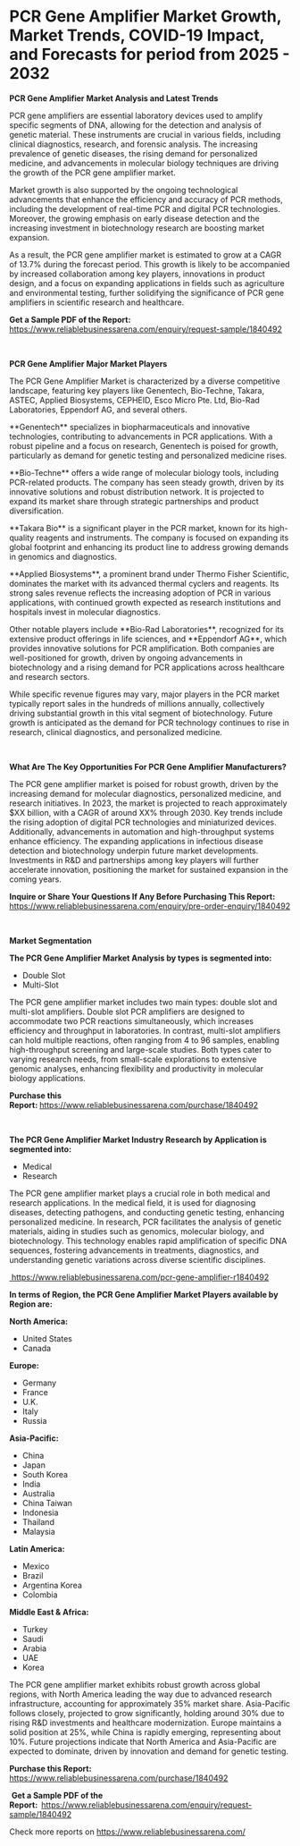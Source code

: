 <p><h1>PCR Gene Amplifier Market Growth, Market Trends, COVID-19 Impact, and Forecasts for period from 2025 - 2032</h1></p><p><strong>PCR Gene Amplifier Market Analysis and Latest Trends</strong></p>
<p><p>PCR gene amplifiers are essential laboratory devices used to amplify specific segments of DNA, allowing for the detection and analysis of genetic material. These instruments are crucial in various fields, including clinical diagnostics, research, and forensic analysis. The increasing prevalence of genetic diseases, the rising demand for personalized medicine, and advancements in molecular biology techniques are driving the growth of the PCR gene amplifier market.</p><p>Market growth is also supported by the ongoing technological advancements that enhance the efficiency and accuracy of PCR methods, including the development of real-time PCR and digital PCR technologies. Moreover, the growing emphasis on early disease detection and the increasing investment in biotechnology research are boosting market expansion.</p><p>As a result, the PCR gene amplifier market is estimated to grow at a CAGR of 13.7% during the forecast period. This growth is likely to be accompanied by increased collaboration among key players, innovations in product design, and a focus on expanding applications in fields such as agriculture and environmental testing, further solidifying the significance of PCR gene amplifiers in scientific research and healthcare.</p></p>
<p><strong>Get a Sample PDF of the Report:&nbsp;</strong> <a href="https://www.reliablebusinessarena.com/enquiry/request-sample/1840492?utm_campaign=2648&utm_medium=2&utm_source=Github&utm_content=ia&utm_term=05032025&utm_id=pcr-gene-amplifier">https://www.reliablebusinessarena.com/enquiry/request-sample/1840492</a></p>
<p>&nbsp;</p>
<p><strong>PCR Gene Amplifier Major Market Players</strong></p>
<p><p>The PCR Gene Amplifier Market is characterized by a diverse competitive landscape, featuring key players like Genentech, Bio-Techne, Takara, ASTEC, Applied Biosystems, CEPHEID, Esco Micro Pte. Ltd, Bio-Rad Laboratories, Eppendorf AG, and several others. </p><p>**Genentech** specializes in biopharmaceuticals and innovative technologies, contributing to advancements in PCR applications. With a robust pipeline and a focus on research, Genentech is poised for growth, particularly as demand for genetic testing and personalized medicine rises.</p><p>**Bio-Techne** offers a wide range of molecular biology tools, including PCR-related products. The company has seen steady growth, driven by its innovative solutions and robust distribution network. It is projected to expand its market share through strategic partnerships and product diversification.</p><p>**Takara Bio** is a significant player in the PCR market, known for its high-quality reagents and instruments. The company is focused on expanding its global footprint and enhancing its product line to address growing demands in genomics and diagnostics.</p><p>**Applied Biosystems**, a prominent brand under Thermo Fisher Scientific, dominates the market with its advanced thermal cyclers and reagents. Its strong sales revenue reflects the increasing adoption of PCR in various applications, with continued growth expected as research institutions and hospitals invest in molecular diagnostics.</p><p>Other notable players include **Bio-Rad Laboratories**, recognized for its extensive product offerings in life sciences, and **Eppendorf AG**, which provides innovative solutions for PCR amplification. Both companies are well-positioned for growth, driven by ongoing advancements in biotechnology and a rising demand for PCR applications across healthcare and research sectors.</p><p>While specific revenue figures may vary, major players in the PCR market typically report sales in the hundreds of millions annually, collectively driving substantial growth in this vital segment of biotechnology. Future growth is anticipated as the demand for PCR technology continues to rise in research, clinical diagnostics, and personalized medicine.</p></p>
<p>&nbsp;</p>
<p><strong>What Are The Key Opportunities For PCR Gene Amplifier Manufacturers?</strong></p>
<p><p>The PCR gene amplifier market is poised for robust growth, driven by the increasing demand for molecular diagnostics, personalized medicine, and research initiatives. In 2023, the market is projected to reach approximately $XX billion, with a CAGR of around XX% through 2030. Key trends include the rising adoption of digital PCR technologies and miniaturized devices. Additionally, advancements in automation and high-throughput systems enhance efficiency. The expanding applications in infectious disease detection and biotechnology underpin future market developments. Investments in R&D and partnerships among key players will further accelerate innovation, positioning the market for sustained expansion in the coming years.</p></p>
<p><strong>Inquire or Share Your Questions If Any Before Purchasing This Report:</strong> <a href="https://www.reliablebusinessarena.com/enquiry/pre-order-enquiry/1840492?utm_campaign=2648&utm_medium=2&utm_source=Github&utm_content=ia&utm_term=05032025&utm_id=pcr-gene-amplifier">https://www.reliablebusinessarena.com/enquiry/pre-order-enquiry/1840492</a></p>
<p>&nbsp;</p>
<p><strong>Market Segmentation</strong></p>
<p><strong>The PCR Gene Amplifier Market Analysis by types is segmented into:</strong></p>
<p><ul><li>Double Slot</li><li>Multi-Slot</li></ul></p>
<p><p>The PCR gene amplifier market includes two main types: double slot and multi-slot amplifiers. Double slot PCR amplifiers are designed to accommodate two PCR reactions simultaneously, which increases efficiency and throughput in laboratories. In contrast, multi-slot amplifiers can hold multiple reactions, often ranging from 4 to 96 samples, enabling high-throughput screening and large-scale studies. Both types cater to varying research needs, from small-scale explorations to extensive genomic analyses, enhancing flexibility and productivity in molecular biology applications.</p></p>
<p><strong>Purchase this Report:&nbsp;</strong><a href="https://www.reliablebusinessarena.com/purchase/1840492?utm_campaign=2648&utm_medium=2&utm_source=Github&utm_content=ia&utm_term=05032025&utm_id=pcr-gene-amplifier">https://www.reliablebusinessarena.com/purchase/1840492</a></p>
<p>&nbsp;</p>
<p><strong>The PCR Gene Amplifier Market Industry Research by Application is segmented into:</strong></p>
<p><ul><li>Medical</li><li>Research</li></ul></p>
<p><p>The PCR gene amplifier market plays a crucial role in both medical and research applications. In the medical field, it is used for diagnosing diseases, detecting pathogens, and conducting genetic testing, enhancing personalized medicine. In research, PCR facilitates the analysis of genetic materials, aiding in studies such as genomics, molecular biology, and biotechnology. This technology enables rapid amplification of specific DNA sequences, fostering advancements in treatments, diagnostics, and understanding genetic variations across diverse scientific disciplines.</p></p>
<p><a href="https://www.reliablebusinessarena.com/pcr-gene-amplifier-r1840492?utm_campaign=2648&utm_medium=2&utm_source=Github&utm_content=ia&utm_term=05032025&utm_id=pcr-gene-amplifier">&nbsp;https://www.reliablebusinessarena.com/pcr-gene-amplifier-r1840492</a></p>
<p><strong>In terms of Region, the PCR Gene Amplifier Market Players available by Region are:</strong></p>
<p>
    <p> <strong> North America: </strong>
        <ul>
            <li>United States</li>
            <li>Canada</li>
        </ul>
        </p> 
    <p> <strong> Europe: </strong>
        <ul>
            <li>Germany</li>
            <li>France</li>
            <li>U.K.</li>
            <li>Italy</li>
            <li>Russia</li>
        </ul>
        </p> 
    <p> <strong> Asia-Pacific: </strong>
        <ul>
            <li>China</li>
            <li>Japan</li>
            <li>South Korea</li>
            <li>India</li>
            <li>Australia</li>
            <li>China Taiwan</li>
            <li>Indonesia</li>
            <li>Thailand</li>
            <li>Malaysia</li>
        </ul>
        </p> 
    <p> <strong> Latin America: </strong>
        <ul>
            <li>Mexico</li>
            <li>Brazil</li>
            <li>Argentina Korea</li>
            <li>Colombia</li>
        </ul>
        </p> 
    <p> <strong> Middle East & Africa: </strong>
        <ul>
            <li>Turkey</li>
            <li>Saudi</li>
            <li>Arabia</li>
            <li>UAE</li>
            <li>Korea</li>
        </ul>
    </p>
    </p>
<p><p>The PCR gene amplifier market exhibits robust growth across global regions, with North America leading the way due to advanced research infrastructure, accounting for approximately 35% market share. Asia-Pacific follows closely, projected to grow significantly, holding around 30% due to rising R&D investments and healthcare modernization. Europe maintains a solid position at 25%, while China is rapidly emerging, representing about 10%. Future projections indicate that North America and Asia-Pacific are expected to dominate, driven by innovation and demand for genetic testing.</p></p>
<p><strong>Purchase this Report: </strong><a href="https://www.reliablebusinessarena.com/purchase/1840492?utm_campaign=2648&utm_medium=2&utm_source=Github&utm_content=ia&utm_term=05032025&utm_id=pcr-gene-amplifier">https://www.reliablebusinessarena.com/purchase/1840492</a></p>
<p>&nbsp;<strong>Get a Sample PDF of the Report:&nbsp;&nbsp;</strong><a href="https://www.reliablebusinessarena.com/enquiry/request-sample/1840492?utm_campaign=2648&utm_medium=2&utm_source=Github&utm_content=ia&utm_term=05032025&utm_id=pcr-gene-amplifier">https://www.reliablebusinessarena.com/enquiry/request-sample/1840492</a></p>
<p><strong></strong></p>
<p>Check more reports on <a href="https://www.reliablebusinessarena.com/?utm_campaign=2648&utm_medium=2&utm_source=Github&utm_content=ia&utm_term=05032025&utm_id=pcr-gene-amplifier">https://www.reliablebusinessarena.com/</a></p>